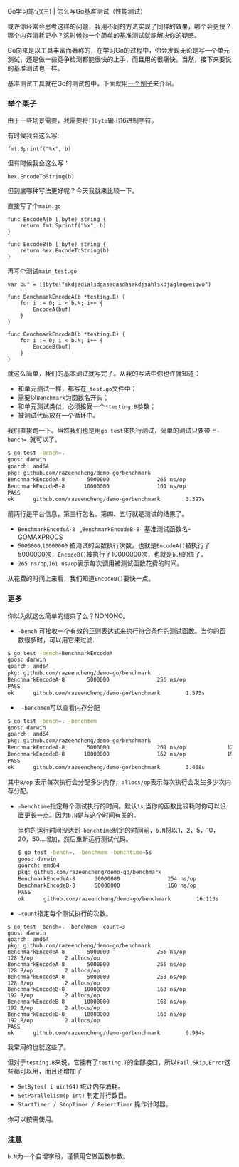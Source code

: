 Go学习笔记(三) | 怎么写Go基准测试（性能测试）



或许你经常会思考这样的问题，我用不同的方法实现了同样的效果，哪个会更快？哪个内存消耗更小？这时候你一个简单的基准测试就能解决你的疑惑。


<!-- more -->


Go向来是以工具丰富而著称的，在学习Go的过程中，你会发现无论是写一个单元测试，还是做一些竞争检测都能很快的上手，而且用的很痛快。当然，接下来要说的基准测试也一样。

基准测试工具就在Go的测试包中，下面就用[一个例子](https://github.com/razeencheng/demo-go/tree/master/benchmark)来介绍。



### 举个栗子



由于一些场景需要，我需要将`[]byte`输出16进制字符。

有时候我会这么写:

``` golang
fmt.Sprintf("%x", b)
```

但有时候我会这么写：

```
hex.EncodeToString(b)
```

但到底哪种写法更好呢？今天我就来比较一下。

直接写了个`main.go`

```Golang
func EncodeA(b []byte) string {
	return fmt.Sprintf("%x", b)
}

func EncodeB(b []byte) string {
	return hex.EncodeToString(b)
}
```

再写个测试`main_test.go`

```gola
var buf = []byte("skdjadialsdgasadasdhsakdjsahlskdjagloqweiqwo")

func BenchmarkEncodeA(b *testing.B) {
	for i := 0; i < b.N; i++ {
		EncodeA(buf)
	}
}

func BenchmarkEncodeB(b *testing.B) {
	for i := 0; i < b.N; i++ {
		EncodeB(buf)
	}
}
```



就这么简单，我们的基本测试就写完了。从我的写法中你也许就知道：

- 和单元测试一样，都写在`_test.go`文件中；
- 需要以`Benchmark`为函数名开头；
- 和单元测试类似，必须接受一个`*testing.B`参数；
- 被测试代码放在一个循环中。



我们直接跑一下。当然我们也是用`go test`来执行测试，简单的测试只要带上`-bench=.`就可以了。

```Bash
$ go test -bench=.
goos: darwin
goarch: amd64
pkg: github.com/razeencheng/demo-go/benchmark
BenchmarkEncodeA-8       5000000               265 ns/op
BenchmarkEncodeB-8      10000000               161 ns/op
PASS
ok      github.com/razeencheng/demo-go/benchmark        3.397s
```

前两行是平台信息，第三行包名。第四、五行就是测试的结果了。

- `BenchmarkEncodeA-8 ` ,`BenchmarkEncodeB-8 ` 基准测试函数名-GOMAXPROCS
- `5000000`,`10000000` 被测试的函数执行次数，也就是`EncodeA()`被执行了5000000次，`EncodeB()`被执行了10000000次，也就是`b.N`的值了。
- `265 ns/op`,`161 ns/op`表示每次调用被测试函数花费的时间。

从花费的时间上来看，我们知道`EncodeB()`要快一点。



### 更多

你以为就这么简单的结束了么？NONONO。

- `-bench` 可接收一个有效的正则表达式来执行符合条件的测试函数。当你的函数很多时，可以用它来过滤.

```Bash
$ go test -bench=BenchmarkEncodeA
goos: darwin
goarch: amd64
pkg: github.com/razeencheng/demo-go/benchmark
BenchmarkEncodeA-8       5000000               256 ns/op
PASS
ok      github.com/razeencheng/demo-go/benchmark        1.575s
```

- ` -benchmem`可以查看内存分配

``` bash
$ go test -bench=. -benchmem
goos: darwin
goarch: amd64
pkg: github.com/razeencheng/demo-go/benchmark
BenchmarkEncodeA-8       5000000               261 ns/op             128 B/op          2 allocs/op
BenchmarkEncodeB-8      10000000               162 ns/op             192 B/op          2 allocs/op
PASS
ok      github.com/razeencheng/demo-go/benchmark        3.408s
```

其中`B/op` 表示每次执行会分配多少内存，`allocs/op`表示每次执行会发生多少次内存分配。

- `-benchtime`指定每个测试执行的时间。默认`1s`,当你的函数比较耗时你可以设置更长一点。因为`b.N`是与这个时间有关的。

  当你的运行时间没达到`-benchtime`制定的时间前，`b.N`将以1，2，5，10，20，50…增加，然后重新运行测试代码。

  ```Bash
  $ go test -bench=. -benchmem -benchtime=5s
  goos: darwin
  goarch: amd64
  pkg: github.com/razeencheng/demo-go/benchmark
  BenchmarkEncodeA-8      30000000               254 ns/op             128 B/op          2 allocs/op
  BenchmarkEncodeB-8      50000000               160 ns/op             192 B/op          2 allocs/op
  PASS
  ok      github.com/razeencheng/demo-go/benchmark        16.113s  
  ```

- `-count`指定每个测试执行的次数。

```shell
$ go test -bench=. -benchmem -count=3
goos: darwin
goarch: amd64
pkg: github.com/razeencheng/demo-go/benchmark
BenchmarkEncodeA-8       5000000               256 ns/op             128 B/op          2 allocs/op
BenchmarkEncodeA-8       5000000               255 ns/op             128 B/op          2 allocs/op
BenchmarkEncodeA-8       5000000               253 ns/op             128 B/op          2 allocs/op
BenchmarkEncodeB-8      10000000               163 ns/op             192 B/op          2 allocs/op
BenchmarkEncodeB-8      10000000               160 ns/op             192 B/op          2 allocs/op
BenchmarkEncodeB-8      10000000               160 ns/op             192 B/op          2 allocs/op
PASS
ok      github.com/razeencheng/demo-go/benchmark        9.984s
```

我常用的也就这些了。

但对于`testing.B`来说，它拥有了`testing.T`的全部接口，所以`Fail,Skip,Error`这些都可以用，而且还增加了

- `SetBytes( i uint64)` 统计内存消耗。
- `SetParallelism(p int)` 制定并行数目。
- `StartTimer / StopTimer / ResertTimer` 操作计时器。

你可以按需使用。



### 注意

`b.N`为一个自增字段，谨慎用它做函数参数。